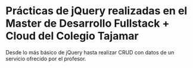 # Prácticas de jQuery realizadas en el Master de Desarrollo Fullstack + Cloud del Colegio Tajamar



Desde lo más básico de jQuery hasta realizar CRUD con datos de un servicio ofrecido por el profesor.
